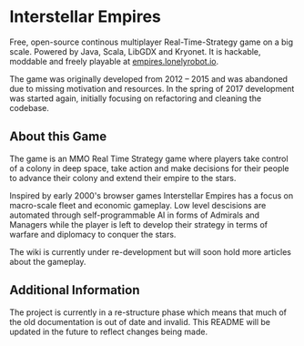 Interstellar Empires
===================

Free, open-source continous multiplayer Real-Time-Strategy game on a big scale. Powered by Java, Scala, LibGDX and Kryonet. It is hackable, moddable and freely playable at [empires.lonelyrobot.io]().

The game was originally developed from 2012 – 2015 and was abandoned due to missing motivation and resources. In the spring of 2017 development was started again, initially focusing on refactoring and cleaning the codebase.

## About this Game

The game is an MMO Real Time Strategy game where players take control of a colony in deep space, take action and make decisions for their people to advance their colony and extend their empire to the stars.

Inspired by early 2000's browser games Interstellar Empires has a focus on macro-scale fleet and economic gameplay. Low level descisions are automated through self-programmable AI in forms of Admirals and Managers while the player is left to develop their strategy in terms of warfare and diplomacy to conquer the stars.

The wiki is currently under re-development but will soon hold more articles about the gameplay.

## Additional Information

The project is currently in a re-structure phase which means that much of the old documentation is out of date and invalid. This README will be updated in the future to reflect changes being made.